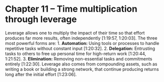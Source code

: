 # Chapter 11 – Time multiplication through leverage

Leverage allows one to multiply the impact of their time so that effort produces far more results, often independently [1:19:57, 1:20:03]. The three most powerful forms are: 1.  **Automation:** Using tools or processes to handle repetitive tasks without constant input [1:20:32]. 2.  **Delegation:** Entrusting tasks to others to free up personal time for high-return work [1:20:44, 1:21:52]. 3.  **Elimination:** Removing non-essential tasks and commitments entirely [1:22:30]. Leverage also comes from compounding assets, such as writing a book or building a strong network, that continue producing returns long after the initial effort [1:23:06].